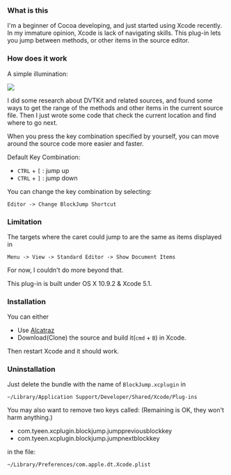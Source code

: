 ### What is this
I'm a beginner of Cocoa developing, and just started using Xcode recently.
In my immature opinion, Xcode is lack of navigating skills.
This plug-in lets you jump between methods, or other items in the source editor.

### How does it work
A simple illumination:

![](https://raw.github.com/tyeen/BlockJump/master/screen_record.gif)

I did some research about DVTKit and related sources, and found some ways to get the
range of the methods and other items in the current source file.
Then I just wrote some code that check the current location and find where to go next.

When you press the key combination specified by yourself, you can move around
the source code more easier and faster.

Default Key Combination:

* `CTRL` + `[` :  jump up
* `CTRL` + `]` :  jump down

You can change the key combination by selecting:

    Editor -> Change BlockJump Shortcut

### Limitation
The targets where the caret could jump to are the same as items displayed in

    Menu -> View -> Standard Editor -> Show Document Items

For now, I couldn't do more beyond that.

This plug-in is built under OS X 10.9.2 & Xcode 5.1.

### Installation
You can either

* Use [Alcatraz](http://alcatraz.io/)
* Download(Clone) the source and build it(`cmd` + `B`) in Xcode.

Then restart Xcode and it should work.

### Uninstallation
Just delete the bundle with the name of `BlockJump.xcplugin` in

    ~/Library/Application Support/Developer/Shared/Xcode/Plug-ins

You may also want to remove two keys called: (Remaining is OK, they won't harm anything.)

* com.tyeen.xcplugin.blockjump.jumppreviousblockkey
* com.tyeen.xcplugin.blockjump.jumpnextblockkey

in the file:

    ~/Library/Preferences/com.apple.dt.Xcode.plist
